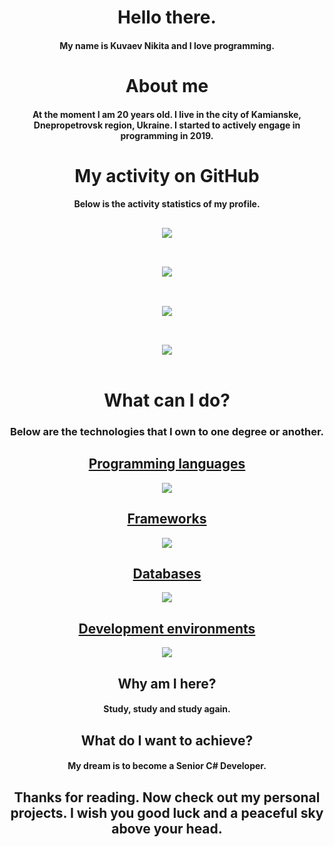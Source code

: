 <div align="center">
  <h1>Hello there.</h1>
  <h4>My name is Kuvaev Nikita and I love programming.</h4>
  <h1>About me</h1>
  <h4>At the moment I am 20 years old. I live in the city of Kamianske, Dnepropetrovsk region, Ukraine. I started to actively engage in programming in 2019.</h4>
  <h1>My activity on GitHub</h1>
  <h4>Below is the activity statistics of my profile.</h4>
  <h2></h2>
  <img align="center" src="https://github-readme-stats.vercel.app/api?username=Kuvaev-dev&show_icons=true&include_all_commits=true&theme=radical"/>
  <br/>
  <h2></h2>
  <br/>
  <img align="center" src="https://streak-stats.demolab.com/?user=Kuvaev-dev&theme=radical"/>
  <br/>
  <h2></h2>
  <br/>
  <img align="center" src="https://github-readme-stats.vercel.app/api/top-langs/?username=Kuvaev-dev&layout=compact&theme=radical"/>
  <br/>
  <h2></h2>
  <br/>
  <img align="center" src="https://github-profile-trophy.vercel.app/?username=Kuvaev-dev&no-frame=true&no-bg=true&theme=radical"/>
  <br/>
  <br/>
  <h1>What can I do?</h1>
  <h3>Below are the technologies that I own to one degree or another.</h3>
  <p align="center">
    <a href="https://skillicons.dev">
      <h2>Programming languages</h2>
      <img src="https://skillicons.dev/icons?i=cpp,cs,html,css,js,php,dart,java,ts" />
      <h2>Frameworks</h2>
      <img src="https://skillicons.dev/icons?i=angular,azure,bootstrap,dotnet,express,flutter,heroku,laravel,nodejs,react,redux" />
      <h2>Databases</h2>
      <img src="https://skillicons.dev/icons?i=mongodb,mysql,firebase" />
      <h2>Development environments</h2>
      <img src="https://skillicons.dev/icons?i=git,visualstudio,vscode,powershell,androidstudio" />
    </a>
  </p>
  <h2>Why am I here?</h2>
  <h4>Study, study and study again.</h4>
  <h2>What do I want to achieve?</h2>
  <h4>My dream is to become a Senior C# Developer.</h4>
  <h2>Thanks for reading. Now check out my personal projects. I wish you good luck and a peaceful sky above your head.</h2>
</div>


